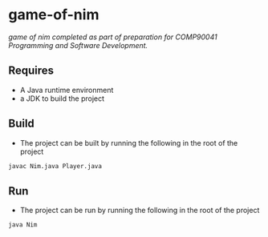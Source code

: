 # game-of-nim
_game of nim completed as part of preparation for COMP90041 Programming and Software Development._

## Requires
 - A Java runtime environment
 - a JDK to build the project
## Build
 - The project can be built by running the following in the root of the project
```sh
javac Nim.java Player.java
```
## Run
 - The project can be run by running the following in the root of the project
```sh
java Nim
```
